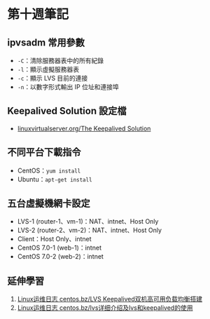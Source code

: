 # 第十週筆記
## ipvsadm 常用參數
* `-C`：清除服務器表中的所有紀錄
* `-l`：顯示虛擬服務器表
* `-c`：顯示 LVS 目前的連接
* `-n`：以數字形式輸出 IP 位址和連接埠

## Keepalived Solution 設定檔
* [linuxvirtualserver.org/The Keepalived Solution](http://www.linuxvirtualserver.org/docs/ha/keepalived.html)

## 不同平台下載指令
* CentOS：`yum install`
* Ubuntu：`apt-get install`

## 五台虛擬機網卡設定
* LVS-1 (router-1、vm-1)：NAT、intnet、Host Only
* LVS-2 (router-2、vm-2)：NAT、intnet、Host Only
* Client：Host Only、intnet
* CentOS 7.0-1 (web-1)：intnet
* CentOS 7.0-2 (web-2)：intnet

## 延伸學習
1. [Linux运维日志 centos.bz/LVS Keepalived双机高可用负载均衡搭建](https://www.centos.bz/2017/07/lvs-keepalived-ha-loadbalace/)
2. [Linux运维日志 centos.bz/lvs详细介绍及lvs和keepalived的使用](https://www.centos.bz/2017/09/lvs-intro-and-lvs-keepalived/)